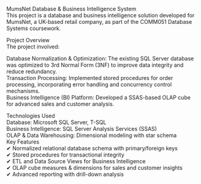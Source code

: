 MumsNet Database & Business Intelligence System  
This project is a database and business intelligence solution developed for MumsNet, a UK-based retail company, as part of the COMM051 Database Systems coursework.  

Project Overview  
The project involved:  

Database Normalization & Optimization: The existing SQL Server database was optimized to 3rd Normal Form (3NF) to improve data integrity and reduce redundancy.  
Transaction Processing: Implemented stored procedures for order processing, incorporating error handling and concurrency control mechanisms.  
Business Intelligence (BI) Platform: Developed a SSAS-based OLAP cube for advanced sales and customer analysis.  

Technologies Used  
Database: Microsoft SQL Server, T-SQL  
Business Intelligence: SQL Server Analysis Services (SSAS)  
OLAP & Data Warehousing: Dimensional modeling with star schema  
Key Features  
✔ Normalized relational database schema with primary/foreign keys  
✔ Stored procedures for transactional integrity  
✔ ETL and Data Source Views for Business Intelligence  
✔ OLAP cube measures & dimensions for sales and customer insights  
✔ Advanced reporting with drill-down analysis  
